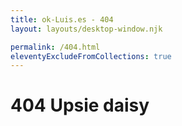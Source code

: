 ```yaml
---
title: ok-Luis.es - 404
layout: layouts/desktop-window.njk

permalink: /404.html
eleventyExcludeFromCollections: true
---
```


# 404 Upsie daisy
